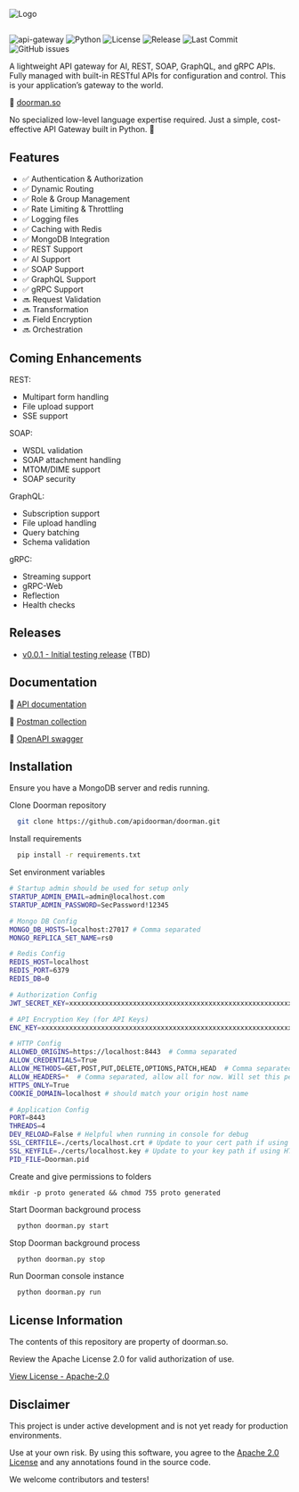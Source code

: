 
![Logo](https://i.ibb.co/5WVvCfkx/doorman-logo.png)

##

![api-gateway](https://img.shields.io/badge/API-Gateway-blue)
![Python](https://img.shields.io/badge/Python-3.10%2B-blue)
![License](https://img.shields.io/badge/license-Apache%202.0-green)
![Release](https://img.shields.io/badge/release-pre--release-orange)
![Last Commit](https://img.shields.io/github/last-commit/apidoorman/doorman)
![GitHub issues](https://img.shields.io/github/issues/apidoorman/doorman)

A lightweight API gateway for AI, REST, SOAP, GraphQL, and gRPC APIs. Fully managed with built-in RESTful APIs for configuration and control. This is your application’s gateway to the world.

🔗 [doorman.so](https://doorman.so)

No specialized low-level language expertise required. Just a simple, cost-effective API Gateway built in Python. 🐍


## Features
- ✅ Authentication & Authorization
- ✅ Dynamic Routing
- ✅ Role & Group Management
- ✅ Rate Limiting & Throttling
- ✅ Logging files
- ✅ Caching with Redis
- ✅ MongoDB Integration
- ✅ REST Support
- ✅ AI Support
- ✅ SOAP Support
- ✅ GraphQL Support
- ✅ gRPC Support
- 🔜 Request Validation
- 🔜 Transformation
- 🔜 Field Encryption
- 🔜 Orchestration

## Coming Enhancements

REST:
- Multipart form handling
- File upload support
- SSE support

SOAP:
- WSDL validation
- SOAP attachment handling
- MTOM/DIME support
- SOAP security

GraphQL:
- Subscription support
- File upload handling
- Query batching
- Schema validation

gRPC:
- Streaming support
- gRPC-Web
- Reflection
- Health checks

## Releases
- [v0.0.1 - Initial testing release](https://github.com/apidoorman/doorman/releases) (TBD)


## Documentation
🔗 [API documentation](https://doorman.so/docs)

🔗 [Postman collection](https://doorman.so/doorman-postman-collection.json)

🔗 [OpenAPI swagger](https://doorman.so/openapi.json)


## Installation
Ensure you have a MongoDB server and redis running.

Clone Doorman repository

```bash
  git clone https://github.com/apidoorman/doorman.git
```

Install requirements

```bash
  pip install -r requirements.txt
```

Set environment variables
```bash
# Startup admin should be used for setup only
STARTUP_ADMIN_EMAIL=admin@localhost.com
STARTUP_ADMIN_PASSWORD=SecPassword!12345

# Mongo DB Config
MONGO_DB_HOSTS=localhost:27017 # Comma separated
MONGO_REPLICA_SET_NAME=rs0

# Redis Config
REDIS_HOST=localhost
REDIS_PORT=6379
REDIS_DB=0

# Authorization Config
JWT_SECRET_KEY=xxxxxxxxxxxxxxxxxxxxxxxxxxxxxxxxxxxxxxxxxxxxxxxxxxxxxxxxxxxxxxxx

# API Encryption Key (for API Keys)
ENC_KEY=xxxxxxxxxxxxxxxxxxxxxxxxxxxxxxxxxxxxxxxxxxxxxxxxxxxxxxxxxxxxxxxx

# HTTP Config
ALLOWED_ORIGINS=https://localhost:8443  # Comma separated
ALLOW_CREDENTIALS=True
ALLOW_METHODS=GET,POST,PUT,DELETE,OPTIONS,PATCH,HEAD  # Comma separated
ALLOW_HEADERS=*  # Comma separated, allow all for now. Will set this per API
HTTPS_ONLY=True
COOKIE_DOMAIN=localhost # should match your origin host name

# Application Config
PORT=8443
THREADS=4
DEV_RELOAD=False # Helpful when running in console for debug
SSL_CERTFILE=./certs/localhost.crt # Update to your cert path if using HTTPS_ONlY
SSL_KEYFILE=./certs/localhost.key # Update to your key path if using HTTPS_ONlY
PID_FILE=Doorman.pid
```

Create and give permissions to folders

```
mkdir -p proto generated && chmod 755 proto generated
```

Start Doorman background process
    
```bash
  python doorman.py start
```

Stop Doorman background process
    
```bash
  python doorman.py stop
```

Run Doorman console instance
    
```bash
  python doorman.py run
```


## License Information
The contents of this repository are property of doorman.so.

Review the Apache License 2.0 for valid authorization of use.

[View License - Apache-2.0](https://www.apache.org/licenses/LICENSE-2.0)


## Disclaimer
This project is under active development and is not yet ready for production environments.

Use at your own risk. By using this software, you agree to the [Apache 2.0 License](https://www.apache.org/licenses/LICENSE-2.0) and any annotations found in the source code.

We welcome contributors and testers!
